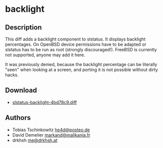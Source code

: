 backlight
=========

Description
-----------
This diff adds a backlight component to slstatus. It displays
backlight percentages. On OpenBSD device permissions have to be
adapted or slstatus has to be run as root (strongly discouraged!).
FreeBSD is currently not supported, anyone may add it here.

It was previously denied, because the backlight percentage can be
literally "seen" when looking at a screen, and porting it is not
possible without dirty hacks.

Download
--------
* [slstatus-backlight-4bd78c9.diff](slstatus-backlight-4bd78c9.diff)

Authors
-------
* Tobias Tschinkowitz <he4d@posteo.de>
* David Demelier <markand@malikania.fr>
* drkhsh <me@drkhsh.at>
